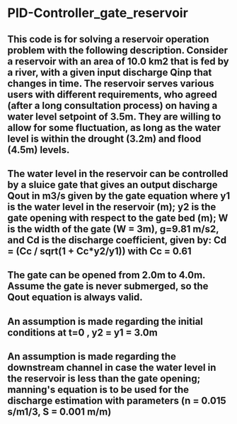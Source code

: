 # PID-Controller_gate_reservoir
This code is for solving a reservoir operation problem with the following description.
Consider a reservoir with an area of 10.0 km2 that is fed by a river, with a given input discharge Qinp that changes in time. The reservoir serves various users with different requirements, who agreed (after a long consultation process) on having a water level setpoint of 3.5m. They are willing to allow for some fluctuation, as long as the water level is within the drought (3.2m) and flood (4.5m) levels.
---------------------------------------------------------------------------------------------------------------------------------
The water level in the reservoir can be controlled by a sluice gate that gives an output discharge Qout in m3/s given by the gate equation where y1 is the water level in the reservoir (m); y2 is the gate opening with respect to the gate bed (m); W is the width of the gate (W = 3m), g=9.81 m/s2, and Cd is the discharge coefficient, given by: Cd = (Cc / sqrt(1 + Cc*y2/y1)) with Cc = 0.61
---------------------------------------------------------------------------------------------------------------------------------
The gate can be opened from 2.0m to 4.0m. Assume the gate is never submerged, so the Qout equation is always valid.
---------------------------------------------------------------------------------------------------------------------------------
An assumption is made regarding the initial conditions at t=0 , y2 = y1 = 3.0m
---------------------------------------------------------------------------------------------------------------------------------
An assumption is made regarding the downstream channel in case the water level in the reservoir is less than the gate opening; manning's equation is to be used for the discharge estimation with parameters (n = 0.015 s/m1/3, S = 0.001 m/m)
---------------------------------------------------------------------------------------------------------------------------------
